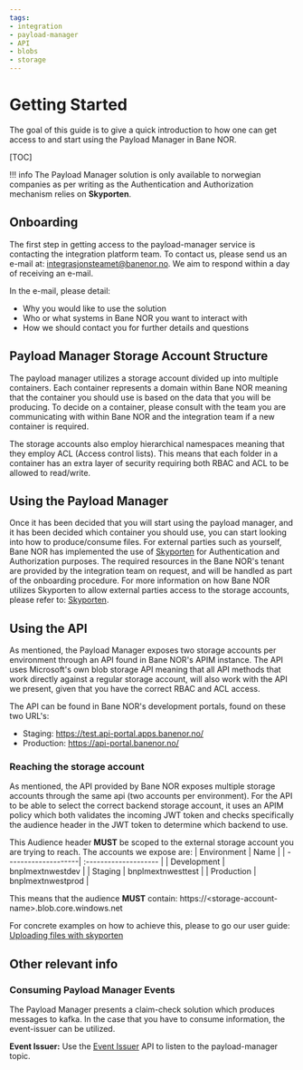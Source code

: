 ```yaml
---
tags:
- integration
- payload-manager
- API
- blobs
- storage
---
```


# Getting Started

The goal of this guide is to give a quick introduction to how one can get access to and start using the Payload Manager in Bane NOR.

[TOC]

!!! info
    The Payload Manager solution is only available to norwegian companies as per writing as the Authentication and Authorization
    mechanism relies on **Skyporten**.

## Onboarding

The first step in getting access to the payload-manager service is contacting the integration platform team. To contact us, please send us an e-mail
at: <integrasjonsteamet@banenor.no>. We aim to respond within a day of receiving an e-mail.

In the e-mail, please detail:
- Why you would like to use the solution
- Who or what systems in Bane NOR you want to interact with
- How we should contact you for further details and questions

## Payload Manager Storage Account Structure

The payload manager utilizes a storage account divided up into multiple containers.
Each container represents a domain within Bane NOR meaning that the container you should use
is based on the data that you will be producing. To decide on a container, please consult with the team you are
communicating with within Bane NOR and the integration team if a new container is required.

The storage accounts also employ hierarchical namespaces meaning that they employ ACL (Access control lists).
This means that each folder in a container has an extra layer of security requiring both RBAC and ACL to be allowed to read/write.

## Using the Payload Manager

Once it has been decided that you will start using the payload manager, and it has been decided which container you should use,
you can start looking into how to produce/consume files. For external parties such as yourself, Bane NOR has implemented the use
of [Skyporten](Skyporten.md) for Authentication and Authorization purposes. The required resources in the Bane NOR's tenant are
provided by the integration team on request, and will be handled as part of the onboarding procedure. For more information on
how Bane NOR utilizes Skyporten to allow external parties access to the storage accounts, please refer to: [Skyporten](Skyporten.md).

## Using the API

As mentioned, the Payload Manager exposes two storage accounts per environment through an API found in Bane NOR's APIM instance.
The API uses Microsoft's own blob storage API meaning that all API methods that work directly against a regular storage account,
will also work with the API we present, given that you have the correct RBAC and ACL access.

The API can be found in Bane NOR's development portals, found on these two URL's:
- Staging: <https://test.api-portal.apps.banenor.no/>
- Production: <https://api-portal.banenor.no/>

### Reaching the storage account

As mentioned, the API provided by Bane NOR exposes multiple storage accounts through the same api (two accounts per environment). For the API
to be able to select the correct backend storage account, it uses an APIM policy which both validates the incoming JWT token and checks specifically the audience header
in the JWT token to determine which backend to use.

This Audience header **MUST** be scoped to the external storage account you are trying to reach. The accounts we expose are:
| Environment         | Name                  |
| --------------------| :-------------------- |
| Development         | bnplmextnwestdev      |
| Staging             | bnplmextnwesttest     |
| Production          | bnplmextnwestprod     |

This means that the audience **MUST** contain:
https://&lt;storage-account-name&gt;.blob.core.windows.net

For concrete examples on how to achieve this, please to go our user guide: [Uploading files with skyporten](/docs/integration/Payload-Manager/User-Guides/Uploading-files-with-skyporten.md)

## Other relevant info

### Consuming Payload Manager Events

The Payload Manager presents a claim-check solution which produces messages to kafka. In the case that you have to consume information, the event-issuer can be utilized.

**Event Issuer:** Use the [Event Issuer](../../Event-Issuer/) API to listen to the payload-manager topic.
